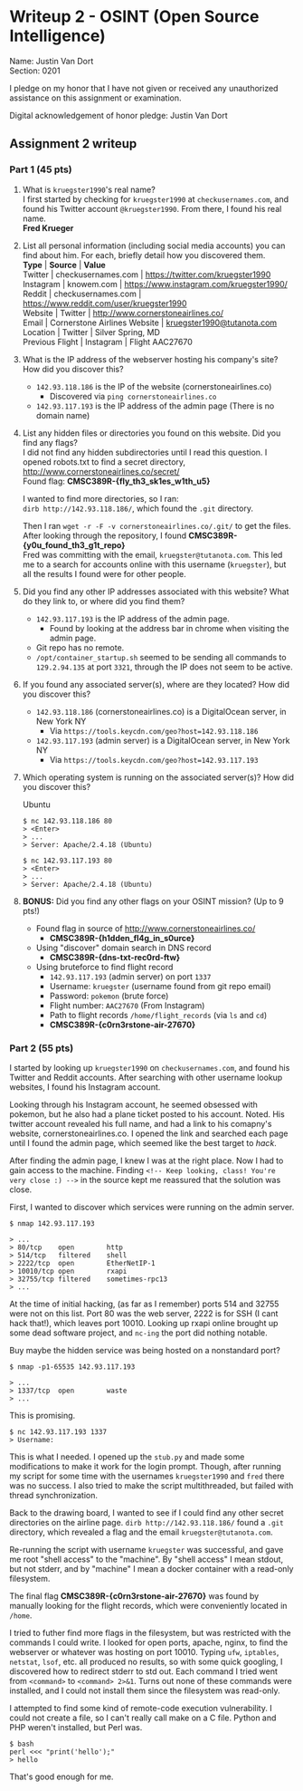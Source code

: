 Writeup 2 - OSINT (Open Source Intelligence)
======

Name:  Justin Van Dort  
Section: 0201  

I pledge on my honor that I have not given or received any unauthorized assistance on this assignment or examination.

Digital acknowledgement of honor pledge: Justin Van Dort  

## Assignment 2 writeup

### Part 1 (45 pts)

1. What is `kruegster1990`'s real name?  
    I first started by checking for `kruegster1990` at `checkusernames.com`, and found his 
    Twitter account `@kruegster1990`. From there, I found his real name.   
    **Fred Krueger**

2. List all personal information (including social media accounts) you can find about him. For each, briefly detail how you discovered them.   
    **Type** | **Source** | **Value**  
    Twitter	        | checkusernames.com            | https://twitter.com/kruegster1990  
    Instagram	    | knowem.com                    | https://www.instagram.com/kruegster1990/  
    Reddit		    | checkusernames.com            | https://www.reddit.com/user/kruegster1990  
    Website         | Twitter                       | http://www.cornerstoneairlines.co/  
    Email		    | Cornerstone Airlines Website  | kruegster1990@tutanota.com    
    Location        | Twitter                       | Silver Spring, MD  
    Previous Flight | Instagram                     | Flight AAC27670  

3. What is the IP address of the webserver hosting his company's site? How did you discover this?  
    * `142.93.118.186` is the IP of the website (cornerstoneairlines.co) 
        * Discovered via `ping cornerstoneairlines.co`    
    * `142.93.117.193` is the IP address of the admin page (There is no domain name)

4. List any hidden files or directories you found on this website. Did you find any flags?  
    I did not find any hidden subdirectories until I read this question. I opened robots.txt to find
	a secret directory, http://www.cornerstoneairlines.co/secret/  
	Found flag: **CMSC389R-{fly_th3_sk1es_w1th_u5}**

    I wanted to find more directories, so I ran:  
    `dirb http://142.93.118.186/`, which found the `.git` directory.  

    Then I ran `wget -r -F -v cornerstoneairlines.co/.git/` to get the files.  
    After looking through the repository, I found **CMSC389R-{y0u_found_th3_g1t_repo}**  
    Fred was committing with the email, `kruegster@tutanota.com`.
    This led me to a search for accounts online with this username (`kruegster`), 
    but all the results I found were for other people. 

5. Did you find any other IP addresses associated with this website? What do they link to, or where did you find them?

    * `142.93.117.193` is the IP address of the admin page.  
        * Found by looking at the address bar in chrome when visiting the admin page. 
    * Git repo has no remote.  
    * `/opt/container_startup.sh` seemed to be sending all commands to `129.2.94.135` 
        at port `3321`, through the IP does not seem to be active. 

6. If you found any associated server(s), where are they located? How did you discover this?
    
    * `142.93.118.186` (cornerstoneairlines.co) is a DigitalOcean server, in New York NY
        * Via `https://tools.keycdn.com/geo?host=142.93.118.186`
    * `142.93.117.193` (admin server) is a DigitalOcean server, in New York NY
        * Via `https://tools.keycdn.com/geo?host=142.93.117.193`

7. Which operating system is running on the associated server(s)? How did you discover this?

    Ubuntu

    ```
    $ nc 142.93.118.186 80
    > <Enter>
    > ...
    > Server: Apache/2.4.18 (Ubuntu)

    $ nc 142.93.117.193 80
    > <Enter>
    > ...
    > Server: Apache/2.4.18 (Ubuntu)
    ```



8. **BONUS:** Did you find any other flags on your OSINT mission? (Up to 9 pts!)

    * Found flag in source of http://www.cornerstoneairlines.co/
        * **CMSC389R-{h1dden_fl4g_in_s0urce}**  
    * Using "discover" domain search in DNS record
        * **CMSC389R-{dns-txt-rec0rd-ftw}**
    * Using bruteforce to find flight record
        * `142.93.117.193` (admin server) on port `1337`
        * Username: `kruegster` (username found from git repo email)
        * Password: `pokemon` (brute force)
        * Flight number: `AAC27670` (From Instagram)
        * Path to flight records `/home/flight_records` (via `ls` and `cd`)
        *  **CMSC389R-{c0rn3rstone-air-27670}**

### Part 2 (55 pts)

I started by looking up `kruegster1990` on `checkusernames.com`, and found his Twitter and Reddit accounts.
After searching with other username lookup websites, I found his Instagram account. 

Looking through his Instagram account, he seemed obsessed with pokemon, but he also had a plane
ticket posted to his account. Noted. His twitter account revealed his full name, and had a link to 
his comapny's website, cornerstoneairlines.co. I opened the link and searched each page until I found
the admin page, which seemed like the best target to _hack_. 

After finding the admin page, I knew I was at the right place. Now I had to gain access to the machine.
Finding `<!-- Keep looking, class! You're very close :) -->` in the source kept me reassured that 
the solution was close. 

First, I wanted to discover which services were running on the admin server.

```
$ nmap 142.93.117.193

> ...
> 80/tcp    open        http
> 514/tcp   filtered    shell
> 2222/tcp  open        EtherNetIP-1
> 10010/tcp open        rxapi
> 32755/tcp filtered    sometimes-rpc13
> ...
```

At the time of initial hacking, (as far as I remember) ports 514 and 32755 were not on this list. 
Port 80 was the web server, 2222 is for SSH (I cant hack that!), which leaves port 10010. Looking
up rxapi online brought up some dead software project, and `nc-ing` the port did nothing notable.  
  
Buy maybe the hidden service was being hosted on a nonstandard port?

```
$ nmap -p1-65535 142.93.117.193

> ...
> 1337/tcp  open        waste
> ...
```

This is promising.  
  
```
$ nc 142.93.117.193 1337
> Username: 
```

This is what I needed. I opened up the `stub.py` and made some modifications to make it 
work for the login prompt. Though, after running my script for some time with the usernames 
`kruegster1990` and `fred` there was no success. I also tried to make the script multithreaded, but failed 
with thread synchronization. 

Back to the drawing board, I wanted to see if I could find any other secret directories on the
airline page. `dirb http://142.93.118.186/` found a `.git` directory, which revealed a flag and 
the email `kruegster@tutanota.com`.
  
Re-running the script with username `kruegster` was successful, and gave me root "shell access" to the 
"machine". By "shell access" I mean stdout, but not stderr, and by "machine" I mean a docker container
with a read-only filesystem. 

The final flag **CMSC389R-{c0rn3rstone-air-27670}** was found by manually looking for the flight
records, which were conveniently located in `/home`. 

I tried to futher find more flags in the filesystem, but was restricted with the commands I could write. 
I looked for open ports, apache, nginx, to find the webserver or whatever was hosting on port 10010.
Typing `ufw`, `iptables`, `netstat`, `lsof`, etc. all produced no results, so with some quick googling, 
I discovered how to redirect stderr to std out. Each command I tried went from `<command>` to `<command> 2>&1`.
Turns out none of these commands were installed, and I could not install them since the filesystem
was read-only.

I attempted to find some kind of remote-code execution vulnerability. I could not create a file, so
I can't really call make on a C file. Python and PHP weren't installed, but Perl was. 

```
$ bash
perl <<< "print('hello');"
> hello
```

That's good enough for me. 